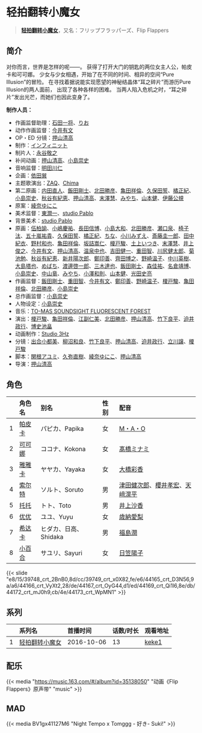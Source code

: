 # 轻拍翻转小魔女


> <u>**[轻拍翻转小魔女](https://bgm.tv/subject/174584)**</u>，又名：フリップフラッパーズ、Flip Flappers

## 简介

对你而言，世界是怎样的呢——。
获得了打开大门的钥匙的两位女主人公，帕皮卡和可可娜。
少女与少女相遇，开始了在不同的时间、相异的空间“Pure Illusion”的冒险。
在寻找着据说能实现愿望的神秘结晶体“耳之碎片”而游历Pure Illusion的两人面前，
出现了各种各样的困难。
当两人陷入危机之时，“耳之碎片”发出光芒，而她们也因此变身了。

**制作人员：**
- 作画监督助理：[石田一将](https://bgm.tv/person/25746)、[りお](https://bgm.tv/person/21310)
- 动作作画监督：[今井有文](https://bgm.tv/person/12507)
- OP・ED 分镜：[押山清高](https://bgm.tv/person/12593)
- 制作：[インフィニット](https://bgm.tv/person/24436)
- 制片人：[永谷敬之](https://bgm.tv/person/12021)
- 补间动画：[押山清高](https://bgm.tv/person/12593)、[小島崇史](https://bgm.tv/person/12524)
- 音响监督：[明田川仁](https://bgm.tv/person/477)
- 企画：[依田巽](https://bgm.tv/person/57870)
- 主题歌演出：[ZAQ](https://bgm.tv/person/8336)、[Chima](https://bgm.tv/person/25294)
- 第二原画：[内田直人](https://bgm.tv/person/40888)、[飯田剛士](https://bgm.tv/person/36223)、[北田勝彦](https://bgm.tv/person/12610)、[亀田祥倫](https://bgm.tv/person/8611)、[久保田誓](https://bgm.tv/person/2650)、[橘正紀](https://bgm.tv/person/2956)、[小島崇史](https://bgm.tv/person/12524)、[秋谷有紀恵](https://bgm.tv/person/14377)、[押山清高](https://bgm.tv/person/12593)、[末澤慧](https://bgm.tv/person/24562)、[みやち](https://bgm.tv/person/33701)、[山本健](https://bgm.tv/person/36043)、[伊藤公規](https://bgm.tv/person/21510)
- 原案：[綾奈ゆにこ](https://bgm.tv/person/7345)
- 美术监督：[東潤一](https://bgm.tv/person/5995)、[studio Pablo](https://bgm.tv/person/18582)
- 背景美术：[studio Pablo](https://bgm.tv/person/18582)
- 原画：[伍柏諭](https://bgm.tv/person/22689)、[小嶋慶祐](https://bgm.tv/person/12515)、[長田信博](https://bgm.tv/person/41812)、[小島大和](https://bgm.tv/person/14525)、[北田勝彦](https://bgm.tv/person/12610)、[瀬口泉](https://bgm.tv/person/33643)、[椅子汰](https://bgm.tv/person/26165)、[五十嵐祐貴](https://bgm.tv/person/25656)、[久保田誓](https://bgm.tv/person/2650)、[橘正紀](https://bgm.tv/person/2956)、[ちな](https://bgm.tv/person/21409)、[小川みずえ](https://bgm.tv/person/42681)、[斎藤圭一郎](https://bgm.tv/person/31113)、[田中紀衣](https://bgm.tv/person/18004)、[野村和也](https://bgm.tv/person/9860)、[亀田祥倫](https://bgm.tv/person/8611)、[坂詰嵩仁](https://bgm.tv/person/18228)、[榎戸駿](https://bgm.tv/person/19513)、[土上いつき](https://bgm.tv/person/22067)、[末澤慧](https://bgm.tv/person/24562)、[井上俊之](https://bgm.tv/person/2177)、[今井有文](https://bgm.tv/person/12507)、[押山清高](https://bgm.tv/person/12593)、[温泉中也](https://bgm.tv/person/29710)、[吉田健一](https://bgm.tv/person/2727)、[重田智](https://bgm.tv/person/11434)、[川尻健太郎](https://bgm.tv/person/27072)、[菊池勉](https://bgm.tv/person/25662)、[秋谷有紀恵](https://bgm.tv/person/14377)、[新井陽次郎](https://bgm.tv/person/12883)、[鄭印善](https://bgm.tv/person/42688)、[齊田博之](https://bgm.tv/person/10771)、[野崎温子](https://bgm.tv/person/12793)、[中川英樹](https://bgm.tv/person/21549)、[大島塔也](https://bgm.tv/person/20709)、[めばち](https://bgm.tv/person/28009)、[渡邊啓一郎](https://bgm.tv/person/20274)、[三木達也](https://bgm.tv/person/12237)、[飯田剛士](https://bgm.tv/person/36223)、[森佳祐](https://bgm.tv/person/25655)、[名倉靖博](https://bgm.tv/person/1459)、[小島崇史](https://bgm.tv/person/12524)、[中山竜](https://bgm.tv/person/12606)、[みやち](https://bgm.tv/person/33701)、[小澤和則](https://bgm.tv/person/21362)、[山本健](https://bgm.tv/person/36043)、[光田史亮](https://bgm.tv/person/12286)
- 作画监督：[飯田剛士](https://bgm.tv/person/36223)、[重田智](https://bgm.tv/person/11434)、[今井有文](https://bgm.tv/person/12507)、[鄭印善](https://bgm.tv/person/42688)、[野崎温子](https://bgm.tv/person/12793)、[榎戸駿](https://bgm.tv/person/19513)、[亀田祥倫](https://bgm.tv/person/8611)、[北田勝彦](https://bgm.tv/person/12610)、[小島崇史](https://bgm.tv/person/12524)
- 总作画监督：[小島崇史](https://bgm.tv/person/12524)
- 人物设定：[小島崇史](https://bgm.tv/person/12524)
- 音乐：[TO-MAS SOUNDSIGHT FLUORESCENT FOREST](https://bgm.tv/person/22586)
- 演出：[榎戸駿](https://bgm.tv/person/19513)、[亀田祥倫](https://bgm.tv/person/8611)、[江副仁美](https://bgm.tv/person/23358)、[北田勝彦](https://bgm.tv/person/12610)、[押山清高](https://bgm.tv/person/12593)、[竹下良平](https://bgm.tv/person/25407)、[迫井政行](https://bgm.tv/person/3107)、[博史池畠](https://bgm.tv/person/13170)
- 动画制作：[Studio 3Hz](https://bgm.tv/person/14761)
- 分镜：[出合小都美](https://bgm.tv/person/15844)、[柳沼和良](https://bgm.tv/person/11359)、[竹下良平](https://bgm.tv/person/25407)、[押山清高](https://bgm.tv/person/12593)、[迫井政行](https://bgm.tv/person/3107)、[立川譲](https://bgm.tv/person/12410)、[榎戸駿](https://bgm.tv/person/19513)
- 脚本：[関根アユミ](https://bgm.tv/person/15945)、[久弥直樹](https://bgm.tv/person/6717)、[綾奈ゆにこ](https://bgm.tv/person/7345)、[押山清高](https://bgm.tv/person/12593)
- 导演：[押山清高](https://bgm.tv/person/12593)

## 角色

|     |   角色名   |   别名  | 性别 |  配音  |
|:--- |:------  |:----      |:---  |:--   |
| 1 | [帕皮卡](https://bgm.tv/character/39748) | パピカ、Papika | 女 | [M・A・O](https://bgm.tv/person/10887) |
| 2 | [可可娜](https://bgm.tv/character/39749) | ココナ、Kokona | 女 | [髙橋ミナミ](https://bgm.tv/person/10757) |
| 3 | [雅雅卡](https://bgm.tv/character/44165) | ヤヤカ、Yayaka | 女 | [大橋彩香](https://bgm.tv/person/7609) |
| 4 | [索尔特](https://bgm.tv/character/44166) | ソルト、Soruto | 男 | [津田健次郎](https://bgm.tv/person/3977)、[櫻井孝宏](https://bgm.tv/person/4015)、[天﨑滉平](https://bgm.tv/person/7605) |
| 5 | [托托](https://bgm.tv/character/44167) | トト、Toto | 男 | [井上沙香](https://bgm.tv/person/24770) |
| 6 | [优优](https://bgm.tv/character/44169) | ユユ、Yuyu | 女 | [歳納愛梨](https://bgm.tv/person/24771) |
| 7 | [希达卡](https://bgm.tv/character/44172) | ヒダカ、日高、Shidaka | 男 | [福島潤](https://bgm.tv/person/7757) |
| 8 | [小百合](https://bgm.tv/character/44173) | サユリ、Sayuri | 女 | [日笠陽子](https://bgm.tv/person/5119) |

{{< slide "e8/15/39748_crt_2BnB0,8d/cc/39749_crt_x0X82,fe/e6/44165_crt_D3N56,9a/a6/44166_crt_VyXt2,28/de/44167_crt_OyG44,d1/ed/44169_crt_Qi1l6,8e/db/44172_crt_mJ0h9,cb/4e/44173_crt_WpMN1" >}}

## 系列

|     | 系列名     | 首播时间       | 话数/时长 | 观看地址                                                    |
| :-- | :------ | :--------- | :---- | :------------------------------------------------------ |
| 1   |[轻拍翻转小魔女](https://bgm.tv/subject/174584)| 2016-10-06 | 13    | [keke1](https://www.keke1.app/play/22687-4-173707.html) |

## 配乐

{{< media "https://music.163.com/#/album?id=35138050"
"动画《Flip Flappers》原声带"
"music" >}}
## MAD

{{< media BV1gx41127M6
 "Night Tempo x Tomggg - 好き- Suki!" >}}

        
